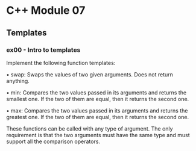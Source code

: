 # C++ Module 07
## Templates

### ex00 - Intro to templates

Implement the following function templates:

• swap: Swaps the values of two given arguments. Does not return anything.

• min: Compares the two values passed in its arguments and returns the smallest
one. If the two of them are equal, then it returns the second one.

• max: Compares the two values passed in its arguments and returns the greatest one.
If the two of them are equal, then it returns the second one.

These functions can be called with any type of argument. The only requirement is
that the two arguments must have the same type and must support all the comparison
operators.
